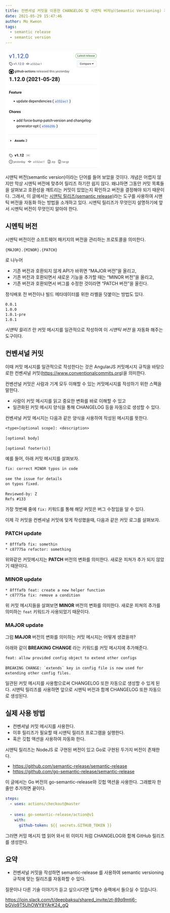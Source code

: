 ```yaml
---
title: 컨벤셔널 커밋을 이용한 CHANGELOG 및 시멘틱 버저닝(Semantic Versioning) 자동화
date: 2021-05-29 15:47:46
author: Mo Kweon
tags:
  - semantic release
  - semantic version
---
```


![시멘틱 릴리즈를 통한 CHANGELOG 및 GitHub Release 자동화](./semantic-release/github-release-with-changelog.png)

시맨틱 버전(semantic version)이라는 단어를 들어 보았을 것이다. 개념은 어렵지 않지만 막상 시맨틱 버전에 맞추어 릴리즈 하기란 쉽지 않다. 왜냐하면 그동안 커밋 목록들을 살펴보고 호환성을 깨트리는 커밋이 있었는지 확인하고 버전을 결정해야 되기 때문이다. 그래서, 이 글에서는 [시맨틱 릴리즈(semantic release)](https://semantic-release.gitbook.io/semantic-release/)라는 도구를 사용하여 시맨틱 버전을 자동화 하는 방법을 소개하고 있다. 시멘틱 릴리즈가 무엇인지 설명하기에 앞서 시멘틱 버전이 무엇인지 알아야 한다.

## 시멘틱 버전

시멘틱 버전이란 소프트웨어 패키지의 버전을 관리하는 프로토콜을 의미한다.

`{MAJOR}.{MINOR}.{PATCH}`

로 나누어

- 기존 버전과 호환되지 않게 API가 바뀌면 “MAJOR 버전”을 올리고,
- 기존 버전과 호환되면서 새로운 기능을 추가할 때는 “MINOR 버전”을 올리고,
- 기존 버전과 호환되면서 버그를 수정한 것이라면 “PATCH 버전”을 올린다.

정식배포 전 버전이나 빌드 메타데이터를 위한 라벨을 덧붙이는 방법도 있다.

```
0.0.1
1.0.0
1.0.1-pre
1.0.1
```

_시맨틱 릴리즈_ 란 커밋 메시지를 일관적으로 작성하여 이 _시맨틱 버전_ 을 자동화 해주는 도구이다.

## 컨벤셔널 커밋

이때 커밋 메시지를 일관적으로 작성한다는 것은 AngularJS 커밋메시지 규칙을 바탕으로한 컨벤셔널 커밋(https://www.conventionalcommits.org)을 의미한다.

컨벤션널 커밋은 사람과 기계 모두 이해할 수 있는 커밋메시지를 작성하기 위한 스펙을 말한다.

- 사람이 커밋 메시지를 읽고 중요한 변화를 바로 이해할 수 있고
- 일관화된 커밋 메시지 양식을 통해 CHANGELOG 등을 자동으로 생성할 수 있다.

컨벤셔널 커밋 메시지는 다음과 같은 양식을 사용하여 작성된 메시지를 뜻한다.

```
<type>[optional scope]: <description>

[optional body]

[optional footer(s)]
```

예를 들어, 아래 커밋 메시지를 살펴보자.

```
fix: correct MINOR typos in code

see the issue for details
on typos fixed.

Reviewed-by: Z
Refs #133
```

가장 첫번째 줄에 `fix:` 키워드를 통해 해당 커밋은 버그 수정임을 알 수 있다.

이제 각 커밋을 컨벤셔널 커밋에 맞게 작성했을때, 다음과 같은 커밋 로그를 살펴보자.

### PATCH update

```
* 8fffafb fix: somethin
* c87775a refactor: something
```

위와같은 커밋메시지는 **PATCH** 버전의 변화를 의미한다. 새로운 피쳐가 추가 되지 않았기 때문이다.

### MINOR update

```
* 8fffafb feat: create a new helper function
* c87775a fix: remove a condition
```

위 커밋 메시지들을 살펴보면 **MINOR** 버전의 변화를 의미한다. 새로운 피쳐의 추가를 의미하는 `feat` 키워드가 사용되었기 때문이다.

### MAJOR update

그럼 **MAJOR** 버전의 변화를 의미하는 커밋 메시지는 어떻게 생겼을까?

아래와 같이 **BREAKING CHANGE** 라는 키워드를 커밋 메시지에 추가해준다.

```
feat: allow provided config object to extend other configs

BREAKING CHANGE: `extends` key in config file is now used for extending other config files.
```

일관된 커밋 메시지를 사용함으로써 CHANGELOG 또한 자동으로 생성할 수 있게 된다. 시맨틱 릴리즈를 사용하면 앞으로 시맨틱 버전과 함께 CHANGELOG 또한 자동으로 생성된다.

## 실제 사용 방법

- 컨벤셔널 커밋 메시지를 사용한다.
- 이후 릴리즈가 필요할 때 시맨틱 릴리즈 프로그램을 실행한다.
- 혹은 깃헙 액션을 사용하여 자동화 한다.

시맨틱 릴리즈는 NodeJS 로 구현된 버전이 있고 Go로 구현된 두가지 버전이 존재한다.

- https://github.com/semantic-release/semantic-release
- https://github.com/go-semantic-release/semantic-release

이 글에서는 Go 버전의 go-semantic-release와 깃헙 액션을 사용한다. 그래봤자 한 줄만 추가하면 끝이다.

```yaml
steps:
  - uses: actions/checkout@master

  - uses: go-semantic-release/action@v1
    with:
      github-token: ${{ secrets.GITHUB_TOKEN }}
```

그러면 커밍 메시지 앱 읽어 와서 위 이미지 처럼 CHANGELOG와 함께 GitHub 릴리즈를 생성한다.

## 요약

- 컨벤셔널 커밋을 작성하면 semantic-release 를 사용하여 semantic versioning 규칙에 맞는 릴리즈를 자동화할 수 있다.

질문이나 다른 기술 이야기가 듣고 싶으시다면 딥백수 슬랙에서 들으실 수 있습니다.

https://join.slack.com/t/deepbaksu/shared_invite/zt-89q9mtj6-bGVo9T5UhOWY8YArK24_gQ
